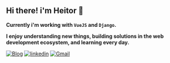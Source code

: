 ## Hi there! i'm Heitor 👋

**Currently i'm working with ```VueJS``` and ```Django```.**

**I enjoy understanding new things, building solutions in the web development ecosystem, and learning every day.**

[![Blog](https://img.shields.io/badge/hfidelis.github.io-%239945FF.svg?&style=for-the-badge&color=darkgreen)](https://hfidelis.github.io)
[![linkedin](https://img.shields.io/badge/LinkedIn-0077B5?style=for-the-badge&logo=linkedin&logoColor=white&color=070808)](https://www.linkedin.com/in/hfidelis) 
[![Gmail](https://img.shields.io/badge/Gmail-D14836?style=for-the-badge&logo=gmail&logoColor=white&color=070808)](mailto:heitorc88@gmail.com)



<!--
<div>
  <img  width=800 align="center" src="https://github-profile-summary-cards.vercel.app/api/cards/profile-details?username=hfidelis&theme=midnight_purple">
</div>

<div>
  <img height=180 width=420 align="center" src="https://github-readme-stats.vercel.app/api?username=hfidelis&theme=midnight-purple&hide_border=false&include_all_commits=false&count_private=true" alt="GitHub Commits">
  <img height=180 width=420 align="center" src="https://github-readme-stats.vercel.app/api/top-langs/?username=hfidelis&theme=midnight-purple&hide_border=false&include_all_commits=true&count_private=true&layout=compact&hide=html,css,scss" alt="GitHub Langs">
</div>
-->
